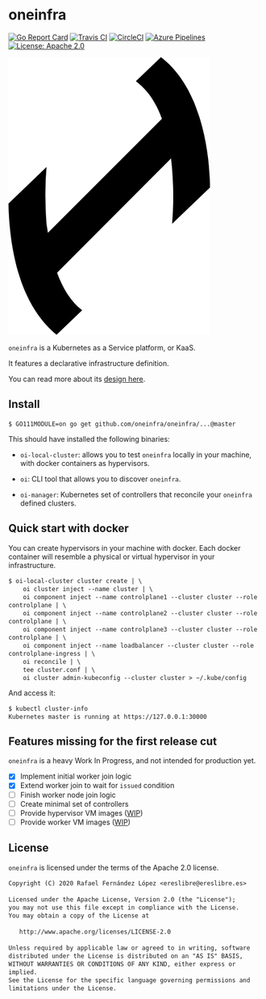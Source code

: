 # oneinfra

[![Go Report Card](https://goreportcard.com/badge/github.com/oneinfra/oneinfra)](https://goreportcard.com/report/github.com/oneinfra/oneinfra)
[![Travis CI](https://travis-ci.org/oneinfra/oneinfra.svg?branch=master)](https://travis-ci.org/oneinfra/oneinfra)
[![CircleCI](https://circleci.com/gh/oneinfra/oneinfra.svg?style=shield)](https://circleci.com/gh/oneinfra/oneinfra)
[![Azure Pipelines](https://dev.azure.com/oneinfra/oneinfra/_apis/build/status/oneinfra.oneinfra?branchName=master)](https://dev.azure.com/oneinfra/oneinfra/_build/latest?definitionId=1&branchName=master)
[![License: Apache 2.0](https://img.shields.io/badge/License-Apache2.0-brightgreen.svg)](https://opensource.org/licenses/Apache-2.0)

![oneinfra logo](logos/oneinfra.png)

`oneinfra` is a Kubernetes as a Service platform, or KaaS.

It features a declarative infrastructure definition.

You can read more about its [design here](docs/DESIGN.md).

## Install

```
$ GO111MODULE=on go get github.com/oneinfra/oneinfra/...@master
```

This should have installed the following binaries:

* `oi-local-cluster`: allows you to test `oneinfra` locally in your
  machine, with docker containers as hypervisors.

* `oi`: CLI tool that allows you to discover `oneinfra`.

* `oi-manager`: Kubernetes set of controllers that reconcile your
  `oneinfra` defined clusters.

## Quick start with docker

You can create hypervisors in your machine with docker. Each docker
container will resemble a physical or virtual hypervisor in your
infrastructure.

```
$ oi-local-cluster cluster create | \
    oi cluster inject --name cluster | \
    oi component inject --name controlplane1 --cluster cluster --role controlplane | \
    oi component inject --name controlplane2 --cluster cluster --role controlplane | \
    oi component inject --name controlplane3 --cluster cluster --role controlplane | \
    oi component inject --name loadbalancer --cluster cluster --role controlplane-ingress | \
    oi reconcile | \
    tee cluster.conf | \
    oi cluster admin-kubeconfig --cluster cluster > ~/.kube/config
```

And access it:

```
$ kubectl cluster-info
Kubernetes master is running at https://127.0.0.1:30000
```

## Features missing for the first release cut

`oneinfra` is a heavy Work In Progress, and not intended for
production yet.

- [X] Implement initial worker join logic
- [X] Extend worker join to wait for `issued` condition
- [ ] Finish worker node join logic
- [ ] Create minimal set of controllers
- [ ] Provide hypervisor VM images ([WIP](https://github.com/oneinfra/oneinfra/compare/master...vm-images))
- [ ] Provide worker VM images ([WIP](https://github.com/oneinfra/oneinfra/compare/master...vm-images))

## License

`oneinfra` is licensed under the terms of the Apache 2.0 license.

```
Copyright (C) 2020 Rafael Fernández López <ereslibre@ereslibre.es>

Licensed under the Apache License, Version 2.0 (the "License");
you may not use this file except in compliance with the License.
You may obtain a copy of the License at

   http://www.apache.org/licenses/LICENSE-2.0

Unless required by applicable law or agreed to in writing, software
distributed under the License is distributed on an "AS IS" BASIS,
WITHOUT WARRANTIES OR CONDITIONS OF ANY KIND, either express or implied.
See the License for the specific language governing permissions and
limitations under the License.
```
